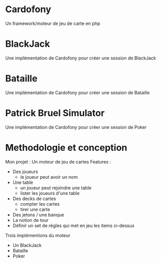 # Cardofony

Un framework/moteur de jeu de carte en php

# BlackJack

Une implémentation de Cardofony pour créer une session de BlackJack

# Bataille

Une implémentation de Cardofony pour créer une session de Bataille

# Patrick Bruel Simulator

Une implémentation de Cardofony pour créer une session de Poker


# Methodologie et conception

Mon projet : Un moteur de jeu de cartes
Features :
 - Des joueurs
    - le joueur peut avoir un nom
 - Une table
    - un joueur peut rejoindre une table
    - lister les joueurs d'une table
 - Des decks de cartes
    - compter les cartes
    - tirer une carte
 - Des jetons / une banque
 - La notion de tour
 - Définir un set de règles qui met en jeu les items ci-dessus

Trois implémentions du moteur
 - Un BlackJack
 - Bataille
 - Poker
